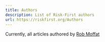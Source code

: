 ```yaml
---
title: Authors
description: List of Risk-First authors
url: https://riskfirst.org/Authors
---
```


Currently, all articles authored by [Rob Moffat](https://github.com/robmoffat)